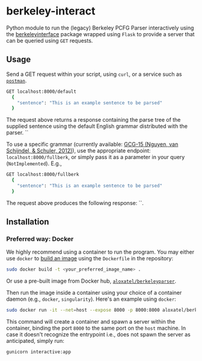 # berkeley-interact

Python module to run the (legacy) Berkeley PCFG Parser interactively using the 
[berkeleyinterface](https://github.com/btibs/berkeleyinterface) package wrapped using
`Flask` to provide a server that can be queried using `GET` requests.

## Usage

Send a GET request within your script, using `curl`, or a service such as 
[`postman`](https://www.postman.com/downloads/?utm_source=postman-home).
```bash
GET localhost:8000/default 
  {
    "sentence": "This is an example sentence to be parsed"
  }
```
The request above returns a response containing the parse tree of the supplied sentence
using the default English grammar distributed with the parser.
``

To use a specific grammar (currently available: [GCG-15 (Nguyen, van Schijndel, & Schuler, 2012)](https://aclanthology.org/C12-1130.pdf)), 
use the appropriate endpoint: `localhost:8000/fullberk`, or simply pass it as a parameter in your query (`NotImplemented`).
E.g., 
```bash
GET localhost:8000/fullberk 
  {
    "sentence": "This is an example sentence to be parsed"
  }
```
The request above produces the following response: ``.

## Installation

### Preferred way: Docker

We highly recommend using a container to run the program.
You may either use `docker` to [build an image](https://docs.docker.com/engine/reference/commandline/build/) 
using the `Dockerfile` in the repository:
```bash
sudo docker build -t <your_preferred_image_name> .
```
Or use a pre-built image from Docker hub, [`aloxatel/berkeleyparser`](https://hub.docker.com/repository/docker/aloxatel/berkeleyparser).

Then run the image inside a container using your choice of a container daemon (e.g., `docker`, `singularity`).
Here's an example using `docker`:
```bash
sudo docker run -it --net=host --expose 8000 -p 8000:8000 aloxatel/berkeleyparser:latest
```
This command will create a container and spawn a server within the container, binding the port `8000`
to the same port on the `host` machine. In case it doesn't recognize the entrypoint i.e., 
does not spawn the server as anticipated, simply run:
```bash
gunicorn interactive:app
```

